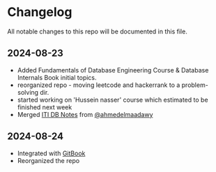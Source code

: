 # Changelog

All notable changes to this repo will be documented in this file.

## 2024-08-23

- Added Fundamentals of Database Engineering Course & Database Internals Book initial topics.
- reorganized repo - moving leetcode and hackerrank to a problem-solving dir.
- started working on 'Hussein nasser' course which estimated to be finished next week
- Merged [ITI DB Notes](https://github.com/MrBomber0x001/db-notes/tree/main/ITI_DB_Notes) from [@ahmedelmaadawy](https://github.com/ahmedelmaadawy)

## 2024-08-24

- Integrated with [GitBook](https://meska.gitbook.io/db-notes)
- Reorganized the repo 

